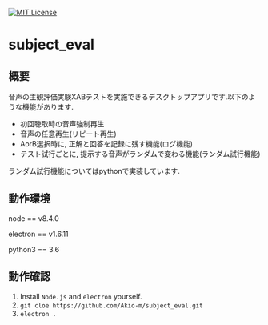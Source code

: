 [![MIT License](http://img.shields.io/badge/license-MIT-blue.svg?style=flat)](LICENSE)

# subject_eval
## 概要
音声の主観評価実験XABテストを実施できるデスクトップアプリです.以下のような機能があります.
* 初回聴取時の音声強制再生
* 音声の任意再生(リピート再生)
* AorB選択時に, 正解と回答を記録に残す機能(ログ機能)
* テスト試行ごとに, 提示する音声がランダムで変わる機能(ランダム試行機能)

ランダム試行機能についてはpythonで実装しています.

## 動作環境
node == v8.4.0

electron == v1.6.11

python3 == 3.6

## 動作確認
1. Install `Node.js` and `electron` yourself.
1. `git cloe https://github.com/Akio-m/subject_eval.git`
1. `electron .`


